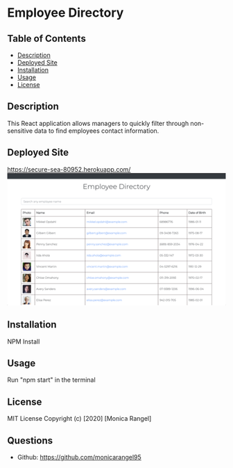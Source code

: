 # Employee Directory

## Table of Contents
  - [Description](#description)
  - [Deployed Site](##DeployedSite)
  - [Installation](#installation)
  - [Usage](#usage)
  - [License](#license)

## Description
This React application allows managers to quickly filter through non-sensitive data to find employees contact information.

## Deployed Site
https://secure-sea-80952.herokuapp.com/
![Home](public/app.png)

## Installation 
NPM Install 

## Usage
Run "npm start" in the terminal

## License
MIT License
Copyright (c) [2020] [Monica Rangel]

## Questions
- Github: https://github.com/monicarangel95